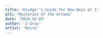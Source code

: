 ```yaml
---
title: 'Kludge''s Guide for New Keys pt 1'
alt: 'Mysteries of the Arcana'
date: '2024-10-03'
author: 'J Gray'
artist: 'Keira'
---
```

